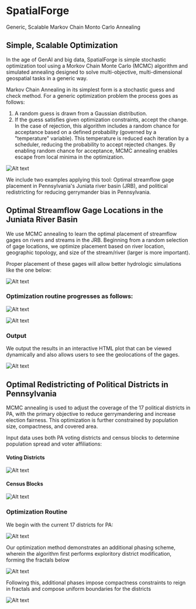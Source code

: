 # SpatialForge
Generic, Scalable Markov Chain Monto Carlo Annealing


## Simple, Scalable Optimization

In the age of GenAI and big data, SpatialForge is simple stochastic optimization tool using a Morkov Chain Monte Carlo (MCMC) algorithm and simulated annealing designed to solve multi-objective, multi-dimensional geospatial tasks in a generic way.

Markov Chain Annealing in its simplest form is a stochastic guess and check method. For a generic optimization problem the process goes as follows:
1. A random guess is drawn from a Gaussian distribution.
2. If the guess satisfies given optimization constraints, accept the change. In the case of rejection, this algorithm includes a random chance for acceptance based on a defined probability (governed by a "temperature" variable). This temperature is reduced each iteration by a scheduler, reducing the probability to accept rejected changes. By enabling random chance for acceptance, MCMC annealing enables escape from local minima in the optimization.

![Alt text](Figs/mcmc_animation.gif)

We include two examples applying this tool: Optimal streamflow gage placement in Pennsylvania's Juniata river basin (JRB), and political redistricting for reducing gerrymander bias in Pennsylvania.


## Optimal Streamflow Gage Locations in the Juniata River Basin

We use MCMC annealing to learn the optimal placement of streamflow gages on rivers and streams in the JRB. Beginning from a random selection of gage locations, we optimize placement based on river location, geographic topology, and size of the stream/river (larger is more important).

Proper placement of these gages will allow better hydrologic simulations like the one below:

![Alt text](Figs/mean_discharge_animation_50fps_plasma.gif)


### Optimization routine progresses as follows:

![Alt text](Figs/gage_simulation.gif)

![Alt text](Figs/jrb_before_after.png)


### Output

We output the results in an interactive HTML plot that can be viewed dynamically and also allows users to see the geolocations of the gages.

![Alt text](Figs/jrb_predictions.png)


## Optimal Redistricting of Political Districts in Pennsylvania

MCMC annealing is used to adjust the coverage of the 17 political districts in PA, with the primary objective to reduce gerrymandering and increase election fairness. This optimization is further constrained by population size, compactness, and covered area.

Input data uses both PA voting districts and census blocks to determine population spread and voter affiliations:


#### Voting Districts
![Alt text](Figs/pa_districts.png)


#### Census Blocks
![Alt text](Figs/pa_census_blocks.png)


### Optimization Routine

We begin with the current 17 districts for PA:

![Alt text](Figs/initial_districts.png)

Our optimization method demonstrates an additional phasing scheme, wherein the algorithm first performs exploritory district modification, forming the fractals below

![Alt text](Figs/redistrict_fractal_phase.gif)

Following this, additional phases impose compactness constraints to reign in fractals and compose uniform boundaries for the districts

![Alt text](Figs/after.png)
